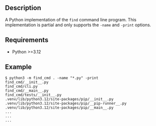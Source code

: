 ## Description
A Python implementation of the `find` command line program. This implementation
is partial and only supports the `-name` and `-print` options.

## Requirements
- Python >=3.12

## Example
```
$ python3 -m find_cmd . -name "*.py" -print
find_cmd/__init__.py
find_cmd/cli.py
find_cmd/__main__.py
find_cmd/tests/__init__.py
.venv/lib/python3.12/site-packages/pip/__init__.py
.venv/lib/python3.12/site-packages/pip/__pip-runner__.py
.venv/lib/python3.12/site-packages/pip/__main__.py
...
...
...
```
